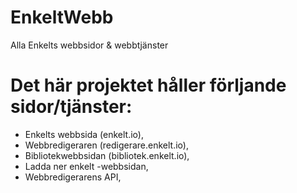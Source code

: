 # EnkeltWebb
Alla Enkelts webbsidor & webbtjänster
# Det här projektet håller förljande sidor/tjänster:
- Enkelts webbsida (enkelt.io),
- Webbredigeraren (redigerare.enkelt.io),
- Bibliotekwebbsidan (bibliotek.enkelt.io),
- Ladda ner enkelt -webbsidan,
- Webbredigerarens API,
